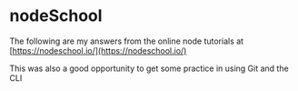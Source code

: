 # nodeSchool
The following are my answers from the online node tutorials at [https://nodeschool.io/](https://nodeschool.io/)

This was also a good opportunity to get some practice in using Git and the CLI
